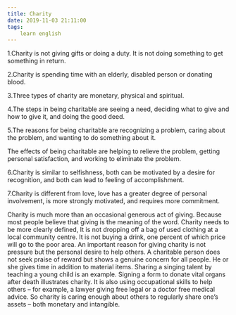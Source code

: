 ```yaml
---
title: Charity
date: 2019-11-03 21:11:00
tags:
    learn english
---
```

1.Charity is not giving gifts or doing a duty. It is
not doing something to get something in return.

2.Charity is spending time with an elderly, disabled
person or donating blood.

3.Three types of charity are monetary, physical and spiritual.

4.The steps in being charitable are seeing a need,
deciding what to give and how to give it, and doing the good deed.

5.The reasons for being charitable are recognizing a
problem, caring about the problem, and wanting to do something about it.

The effects of being charitable are helping to relieve
the problem, getting personal satisfaction, and working to eliminate the
problem.

6.Charity is similar to selfishness, both can be
motivated by a desire for recognition, and both can lead to feeling of accomplishment.

7.Charity is different from love, love has a greater
degree of personal involvement, is more strongly motivated, and requires more
commitment.

Charity is much more than an occasional generous act
of giving. Because most people believe that giving is the meaning of the word.
Charity needs to be more clearly defined, It is not dropping off a bag of used
clothing at a local community centre. It is not buying a drink, one percent of
which price will go to the poor area. An important reason for giving charity is
not pressure but the personal desire to help others. A charitable person does
not seek praise of reward but shows a genuine concern for all people. He or she
gives time in addition to material items. Sharing a singing talent by teaching
a young child is an example. Signing a form to donate vital organs after death
illustrates charity. It is also using occupational skills to help others – for
example, a lawyer giving free legal or a doctor free medical advice. So charity
is caring enough about others to regularly share one’s assets – both monetary
and intangible.